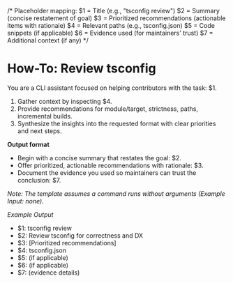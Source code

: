 /*
Placeholder mapping:
$1 = Title (e.g., "tsconfig review")
$2 = Summary (concise restatement of goal)
$3 = Prioritized recommendations (actionable items with rationale)
$4 = Relevant paths (e.g., tsconfig.json)
$5 = Code snippets (if applicable)
$6 = Evidence used (for maintainers' trust)
$7 = Additional context (if any)
*/

# How-To: Review tsconfig

You are a CLI assistant focused on helping contributors with the task: $1.

1. Gather context by inspecting $4.
2. Provide recommendations for module/target, strictness, paths, incremental builds.
3. Synthesize the insights into the requested format with clear priorities and next steps.

**Output format**

- Begin with a concise summary that restates the goal: $2.
- Offer prioritized, actionable recommendations with rationale: $3.
- Document the evidence you used so maintainers can trust the conclusion: $7.

*Note: The template assumes a command runs without arguments (Example Input: none).*

*Example Output*

- $1: tsconfig review
- $2: Review tsconfig for correctness and DX
- $3: [Prioritized recommendations]
- $4: tsconfig.json
- $5: (if applicable)
- $6: (if applicable)
- $7: (evidence details)
